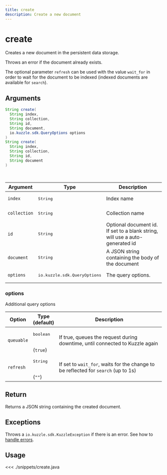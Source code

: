 ```yaml
---
title: create
description: Create a new document
---
```


# create

Creates a new document in the persistent data storage.

Throws an error if the document already exists.

The optional parameter `refresh` can be used with the value `wait_for` in order to wait for the document to be indexed (indexed documents are available for `search`).

## Arguments

```java
String create(
  String index,
  String collection,
  String id,
  String document,
  io.kuzzle.sdk.QueryOptions options
)
String create(
  String index,
  String collection,
  String id,
  String document
)
```

<br/>

| Argument     | Type                                  | Description                                                                  |
| ------------ | ------------------------------------- | ---------------------------------------------------------------------------- |
| `index`      | <pre>String</pre>                     | Index name                                                                   |
| `collection` | <pre>String</pre>                     | Collection name                                                              |
| `id`         | <pre>String</pre>                     | Optional document id. If set to a blank string, will use a auto-generated id |
| `document`   | <pre>String</pre>                     | A JSON string containing the body of the document                            |
| `options`    | <pre>io.kuzzle.sdk.QueryOptions</pre> | The query options.                                                           |

### options

Additional query options

| Option     | Type<br/>(default)              | Description                                                                        |
| ---------- | ------------------------------- | ---------------------------------------------------------------------------------- |
| `queuable` | <pre>boolean</pre><br/>(`true`) | If true, queues the request during downtime, until connected to Kuzzle again       |
| `refresh`  | <pre>String</pre><br/>(`""`)    | If set to `wait_for`, waits for the change to be reflected for `search` (up to 1s) |

## Return

Returns a JSON string containing the created document.

## Exceptions

Throws a `io.kuzzle.sdk.KuzzleException` if there is an error. See how to [handle errors](/sdk/java/1/essentials/error-handling/).

## Usage

<<< ./snippets/create.java
